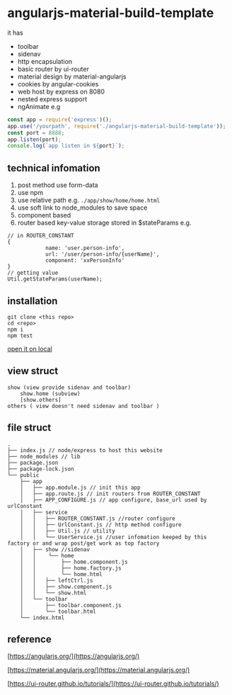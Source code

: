 # angularjs-material-build-template

it has
* toolbar
* sidenav
* http encapsulation
* basic router by ui-router
* material design by material-angularjs
* cookies by angular-cookies
* web host by express on 8080
* nested express support
* ngAnimate
e.g
```javascript
const app = require('express')();
app.use('/yourpath', require('./angularjs-material-build-template'));
const port = 8888;
app.listen(port);
console.log(`app listen in ${port}`);
```

## technical infomation

1. post method use form-data 
2. use npm
3. use relative path e.g. `./app/show/home/home.html`
4. use soft link to node_modules to save space
4. component based
5. router based key-value storage stored in $stateParams
e.g.
```
// in ROUTER_CONSTANT
{
            name: 'user.person-info',
            url: '/user/person-info/{userName}',
            component: 'xxPersonInfo'
}
// getting value
Util.getStateParams(userName);
```


## installation

```
git clone <this repo>
cd <repo>
npm i
npm test
```
[open it on local](http://localhost:8080)

## view struct

```
show (view provide sidenav and toolbar)
	show.home (subview)
	[show.others]
others ( view doesn't need sidenav and toolbar )
```

## file struct
```
.
├── index.js // node/express to host this website
├── node_modules // lib
├── package.json
├── package-lock.json
└── public
    ├── app
    │   ├── app.module.js // init this app
    │   ├── app.route.js // init routers from ROUTER_CONSTANT
    │   ├── APP_CONFIGURE.js // app configure, base_url used by urlConstant
    │   ├── service
    │   │   ├── ROUTER_CONSTANT.js //router configure
    │   │   ├── UrlConstant.js // http method configure
    │   │   ├── Util.js // utility
    │   │   └── UserService.js //user infomation keeped by this factory or and wrap post/get work as top factory
    │   ├── show //sidenav
    │   │    └── home
    │   │        ├── home.component.js
    │   │        ├── home.factory.js
    │   │        └── home.html
    │   │   ├── leftCtrl.js
    │   │   ├── show.component.js
    │   │   └── show.html
    │   └── toolbar 
    │       ├── toolbar.component.js
    │       └── toolbar.html
    └── index.html
```

## reference

[https://angularjs.org/](https://angularjs.org/)

[https://material.angularjs.org/](https://material.angularjs.org/)

[https://ui-router.github.io/tutorials/](https://ui-router.github.io/tutorials/)
